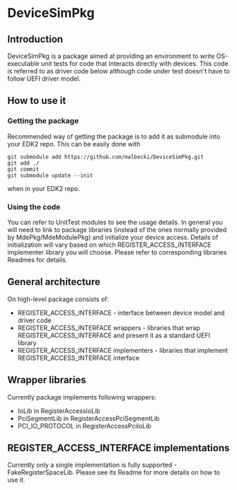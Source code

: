# DeviceSimPkg

## Introduction

DeviceSimPkg is a package aimed at providing an environment to write OS-executable unit tests for code that interacts directly with devices.
This code is referred to as driver code below although code under test doesn't have to follow UEFI driver model.

## How to use it

### Getting the package

Recommended way of getting the package is to add it as submodule into your EDK2 repo. This can be easily done with

```
git submodule add https://github.com/malbecki/DeviceSimPkg.git
git add ./
git commit
git submodule update --init
```
when in your EDK2 repo.

### Using the code

You can refer to UnitTest modules to see the usage details. In general you will need to link to package libraries (instead of the ones normally provided by MdePkg/MdeModulePkg) and initialize your device access. Details of initialization will vary based on which REGISTER_ACCESS_INTERFACE implementer library you will
choose. Please refer to corresponding libraries Readmes for details.

## General architecture

On high-level package consists of:

* REGISTER_ACCESS_INTERFACE - interface between device model and driver code
* REGISTER_ACCESS_INTERFACE wrappers - libraries that wrap REGISTER_ACCESS_INTERFACE and present it as a standard UEFI library
* REGISTER_ACCESS_INTERFACE implementers - libraries that implement REGISTER_ACCESS_INTERFACE interface

## Wrapper libraries

Currently package implements following wrappers:

* IoLib in RegisterAccessIoLib
* PciSegmentLib in RegisterAccessPciSegmentLib
* PCI_IO_PROTOCOL in RegisterAccessPciIoLib

## REGISTER_ACCESS_INTERFACE implementations

Currently only a single implementation is fully supported - FakeRegisterSpaceLib. Please see its Readme for more details on how to use it.
